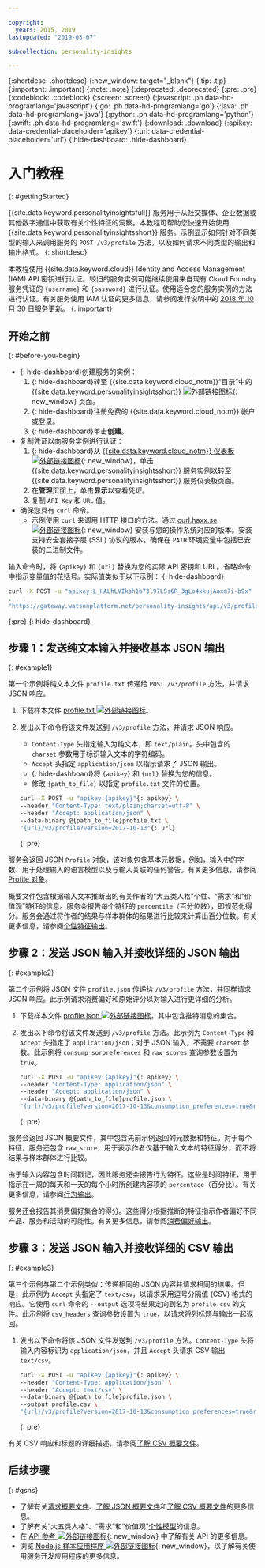 ```yaml
---

copyright:
  years: 2015, 2019
lastupdated: "2019-03-07"

subcollection: personality-insights

---
```


{:shortdesc: .shortdesc}
{:new_window: target="_blank"}
{:tip: .tip}
{:important: .important}
{:note: .note}
{:deprecated: .deprecated}
{:pre: .pre}
{:codeblock: .codeblock}
{:screen: .screen}
{:javascript: .ph data-hd-programlang='javascript'}
{:go: .ph data-hd-programlang='go'}
{:java: .ph data-hd-programlang='java'}
{:python: .ph data-hd-programlang='python'}
{:swift: .ph data-hd-programlang='swift'}
{:download: .download}
{:apikey: data-credential-placeholder='apikey'}
{:url: data-credential-placeholder='url'}
{:hide-dashboard: .hide-dashboard}

# 入门教程
{: #gettingStarted}

{{site.data.keyword.personalityinsightsfull}} 服务用于从社交媒体、企业数据或其他数字通信中获取有关个性特征的洞察。本教程可帮助您快速开始使用 {{site.data.keyword.personalityinsightsshort}} 服务。示例显示如何针对不同类型的输入来调用服务的 `POST /v3/profile` 方法，以及如何请求不同类型的输出和输出格式。
{: shortdesc}

本教程使用 {{site.data.keyword.cloud}} Identity and Access Management (IAM) API 密钥进行认证。较旧的服务实例可能继续使用来自现有 Cloud Foundry 服务凭证的 `{username}` 和 `{password}` 进行认证。使用适合您的服务实例的方法进行认证。有关服务使用 IAM 认证的更多信息，请参阅发行说明中的 [2018 年 10 月 30 日服务更新](/docs/services/personality-insights?topic=personality-insights-release-notes#October2018)。
{: important}

## 开始之前
{: #before-you-begin}

-   {: hide-dashboard}创建服务的实例：
    1.  {: hide-dashboard}转至 {{site.data.keyword.cloud_notm}}“目录”中的 [{{site.data.keyword.personalityinsightsshort}} ![外部链接图标](../../icons/launch-glyph.svg "外部链接图标")](https://{DomainName}/catalog/services/personality-insights){: new_window} 页面。
    1.  {: hide-dashboard}注册免费的 {{site.data.keyword.cloud_notm}} 帐户或登录。
    1.  {: hide-dashboard}单击**创建**。
-   复制凭证以向服务实例进行认证：
    1.  {: hide-dashboard}从 [{{site.data.keyword.cloud_notm}} 仪表板 ![外部链接图标](../../icons/launch-glyph.svg "外部链接图标")](https://{DomainName}/dashboard/apps){: new_window}，单击 {{site.data.keyword.personalityinsightsshort}} 服务实例以转至 {{site.data.keyword.personalityinsightsshort}} 服务仪表板页面。
    1.  在**管理**页面上，单击**显示**以查看凭证。
    1.  复制 `API Key` 和 `URL` 值。
-   确保您具有 `curl` 命令。
    -   示例使用 `curl` 来调用 HTTP 接口的方法。通过 [curl.haxx.se ![外部链接图标](../../icons/launch-glyph.svg "外部链接图标")](https://curl.haxx.se/){: new_window} 安装与您的操作系统对应的版本。安装支持安全套接字层 (SSL) 协议的版本。确保在 `PATH` 环境变量中包括已安装的二进制文件。

输入命令时，将 `{apikey}` 和 `{url}` 替换为您的实际 API 密钥和 URL。省略命令中指示变量值的花括号。实际值类似于以下示例：
{: hide-dashboard}

```bash
curl -X POST -u "apikey:L_HALhLVIksh1b73l97LSs6R_3gLo4xkujAaxm7i-b9x"
. . .
"https://gateway.watsonplatform.net/personality-insights/api/v3/profile?version=2017-10-13"
```
{:pre}
{: hide-dashboard}

## 步骤 1：发送纯文本输入并接收基本 JSON 输出
{: #example1}

第一个示例将纯文本文件 `profile.txt` 传递给 `POST /v3/profile` 方法，并请求 JSON 响应。

1.  下载样本文件 <a target="_blank" href="https://watson-developer-cloud.github.io/doc-tutorial-downloads/personality-insights/profile.txt" download="profile.txt">profile.txt <img src="../../icons/launch-glyph.svg" alt="外部链接图标" title="外部链接图标"></a>。
1.  发出以下命令将该文件发送到 `/v3/profile` 方法，并请求 JSON 响应。
    -   `Content-Type` 头指定输入为纯文本，即 `text/plain`。头中包含的 `charset` 参数用于标识输入文本的字符编码。
    -   `Accept` 头指定 `application/json` 以指示请求了 JSON 输出。
    -   {: hide-dashboard}将 `{apikey}` 和 `{url}` 替换为您的信息。
    -   修改 `{path_to_file}` 以指定 `profile.txt` 文件的位置。

    ```bash
    curl -X POST -u "apikey:{apikey}"{: apikey} \
    --header "Content-Type: text/plain;charset=utf-8" \
    --header "Accept: application/json" \
    --data-binary @{path_to_file}profile.txt \
    "{url}/v3/profile?version=2017-10-13"{: url}
    ```
    {: pre}

服务会返回 JSON `Profile` 对象，该对象包含基本元数据，例如，输入中的字数、用于处理输入的语言模型以及与输入关联的任何警告。有关更多信息，请参阅 [Profile 对象](/docs/services/personality-insights?topic=personality-insights-output#outputJSON)。

概要文件包含根据输入文本推断出的有关作者的“大五类人格”个性、“需求”和“价值观”特征的信息。服务会报告每个特征的 `percentile`（百分位数），即规范化得分。服务会通过将作者的结果与样本群体的结果进行比较来计算出百分位数。有关更多信息，请参阅[个性特征输出](/docs/services/personality-insights?topic=personality-insights-output#traitJSON)。

## 步骤 2：发送 JSON 输入并接收详细的 JSON 输出
{: #example2}

第二个示例将 JSON 文件 `profile.json` 传递给 `/v3/profile` 方法，并同样请求 JSON 响应。此示例请求消费偏好和原始评分以对输入进行更详细的分析。

1.  下载样本文件 <a target="_blank" href="https://watson-developer-cloud.github.io/doc-tutorial-downloads/personality-insights/profile.json" download="profile.json">profile.json <img src="../../icons/launch-glyph.svg" alt="外部链接图标" title="外部链接图标"></a>，其中包含推特消息的集合。
1.  发出以下命令将该文件发送到 `/v3/profile` 方法。此示例为 `Content-Type` 和 `Accept` 头指定了 `application/json`；对于 JSON 输入，不需要 `charset` 参数。此示例将 `consump_sorpreferences` 和 `raw_scores` 查询参数设置为 `true`。

    ```bash
    curl -X POST -u "apikey:{apikey}"{: apikey} \
    --header "Content-Type: application/json" \
    --header "Accept: application/json" \
    --data-binary @{path_to_file}profile.json \
    "{url}/v3/profile?version=2017-10-13&consumption_preferences=true&raw_scores=true"{: url}
    ```
    {: pre}

服务会返回 JSON 概要文件，其中包含先前示例返回的元数据和特征。对于每个特征，服务还包含 `raw_score`，用于表示作者仅基于输入文本的特征得分，而不将结果与样本群体进行比较。

由于输入内容包含时间戳记，因此服务还会报告行为特征。这些是时间特征，用于指示在一周的每天和一天的每个小时所创建内容项的 `percentage`（百分比）。有关更多信息，请参阅[行为输出](/docs/services/personality-insights?topic=personality-insights-output#behaviorJSON)。

服务还会报告其消费偏好集合的得分。这些得分根据推断的特征指示作者偏好不同产品、服务和活动的可能性。有关更多信息，请参阅[消费偏好输出](/docs/services/personality-insights?topic=personality-insights-output#preferenceJSON)。

## 步骤 3：发送 JSON 输入并接收详细的 CSV 输出
{: #example3}

第三个示例与第二个示例类似：传递相同的 JSON 内容并请求相同的结果。但是，此示例为 `Accept` 头指定了 `text/csv`，以请求采用逗号分隔值 (CSV) 格式的响应。它使用 `curl` 命令的 `--output` 选项将结果定向到名为 `profile.csv` 的文件。此示例将 `csv_headers` 查询参数设置为 `true`，以请求将列标题与输出一起返回。

1.  发出以下命令将该 JSON 文件发送到 `/v3/profile` 方法。`Content-Type` 头将输入内容标识为 `application/json`，并且 `Accept` 头请求 CSV 输出 `text/csv`。

    ```bash
    curl -X POST -u "apikey:{apikey}"{: apikey} \
    --header "Content-Type: application/json" \
    --header "Accept: text/csv" \
    --data-binary @{path_to_file}profile.json \
    --output profile.csv \
    "{url}/v3/profile?version=2017-10-13&consumption_preferences=true&raw_scores=true&csv_headers=true"{: url}
    ```
    {: pre}

有关 CSV 响应和标题的详细描述，请参阅[了解 CSV 概要文件](/docs/services/personality-insights?topic=personality-insights-outputCSV)。

## 后续步骤
{: #gsns}

-   了解有关[请求概要文件](/docs/services/personality-insights?topic=personality-insights-input)、[了解 JSON 概要文件](/docs/services/personality-insights?topic=personality-insights-output)和[了解 CSV 概要文件](/docs/services/personality-insights?topic=personality-insights-outputCSV)的更多信息。
-   了解有关“大五类人格”、“需求”和“价值观”[个性模型](/docs/services/personality-insights?topic=personality-insights-models)的信息。
-   在 [API 参考 ![外部链接图标](../../icons/launch-glyph.svg "外部链接图标")](https://{DomainName}/apidocs/personality-insights){: new_window} 中了解有关 API 的更多信息。
-   浏览 [Node.js 样本应用程序 ![外部链接图标](../../icons/launch-glyph.svg "外部链接图标")](https://github.com/watson-developer-cloud/personality-insights-nodejs){: new_window}，以了解有关使用服务开发应用程序的更多信息。
